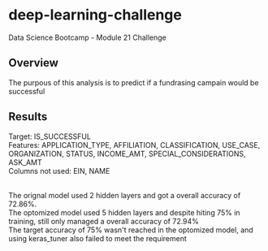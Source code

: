 # deep-learning-challenge
Data Science Bootcamp - Module 21 Challenge

## Overview
The purpous of this analysis is to predict if a fundrasing campain would be successful

## Results
Target: IS_SUCCESSFUL
<br>
Features: APPLICATION_TYPE, AFFILIATION, CLASSIFICATION, USE_CASE, ORGANIZATION, STATUS, INCOME_AMT, SPECIAL_CONSIDERATIONS, ASK_AMT
<br>
Columns not used: EIN,	NAME
<br><br>

The orignal model used 2 hidden layers and got a overall accuracy of 72.86%.
<br>
The optomized model used 5 hidden layers and despite hiting 75% in training, still only managed a overall accuracy of 72.94%
<br>
The target accuracy of 75% wasn't reached in the optomized model, and using keras_tuner also failed to meet the requirement
